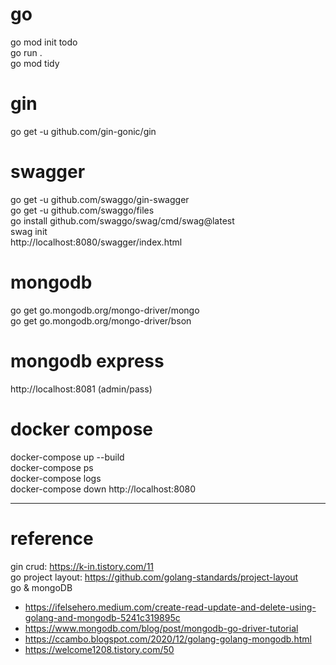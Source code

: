# go
go mod init todo  
go run .  
go mod tidy  

# gin
go get -u github.com/gin-gonic/gin  

# swagger
go get -u github.com/swaggo/gin-swagger  
go get -u github.com/swaggo/files  
go install github.com/swaggo/swag/cmd/swag@latest  
swag init  
http://localhost:8080/swagger/index.html  

# mongodb
go get go.mongodb.org/mongo-driver/mongo  
go get go.mongodb.org/mongo-driver/bson  

# mongodb express
http://localhost:8081 (admin/pass)

# docker compose
docker-compose up --build  
docker-compose ps  
docker-compose logs  
docker-compose down
http://localhost:8080  




---
# reference
gin crud: https://k-in.tistory.com/11    
go project layout: https://github.com/golang-standards/project-layout   
go & mongoDB
- https://ifelsehero.medium.com/create-read-update-and-delete-using-golang-and-mongodb-5241c319895c
- https://www.mongodb.com/blog/post/mongodb-go-driver-tutorial
- https://ccambo.blogspot.com/2020/12/golang-golang-mongodb.html
- https://welcome1208.tistory.com/50
